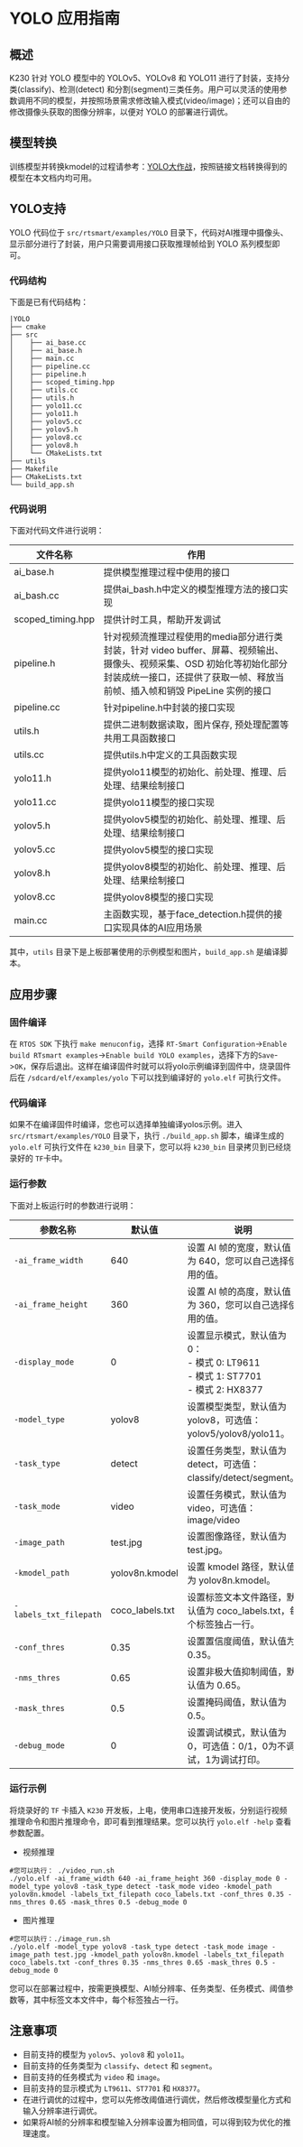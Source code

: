 # YOLO 应用指南

## 概述

K230 针对 YOLO 模型中的 YOLOv5、YOLOv8 和 YOLO11 进行了封装，支持分类(classify)、检测(detect) 和分割(segment)三类任务。用户可以灵活的使用参数调用不同的模型，并按照场景需求修改输入模式(video/image)；还可以自由的修改摄像头获取的图像分辨率，以便对 YOLO 的部署进行调优。

## 模型转换

训练模型并转换kmodel的过程请参考：[YOLO大作战](https://www.kendryte.com/k230_canmv/zh/main/zh/example/ai/YOLO%E5%A4%A7%E4%BD%9C%E6%88%98.html#)，按照链接文档转换得到的模型在本文档内均可用。

## YOLO支持

YOLO 代码位于 `src/rtsmart/examples/YOLO` 目录下，代码对AI推理中摄像头、显示部分进行了封装，用户只需要调用接口获取推理帧给到 YOLO 系列模型即可。

### 代码结构

下面是已有代码结构：

``` shell
|YOLO
├── cmake
├── src
│    ├── ai_base.cc
│    ├── ai_base.h
│    ├── main.cc
│    ├── pipeline.cc
│    ├── pipeline.h
│    ├── scoped_timing.hpp
│    ├── utils.cc
│    ├── utils.h
│    ├── yolo11.cc
│    ├── yolo11.h
│    ├── yolov5.cc
│    ├── yolov5.h
│    ├── yolov8.cc
│    ├── yolov8.h
│    └── CMakeLists.txt
├── utils
├── Makefile
├── CMakeLists.txt
└── build_app.sh
```

### 代码说明

下面对代码文件进行说明：

| 文件名称                    |         作用     |
|--------------------------- | -----------------|
|ai_base.h|提供模型推理过程中使用的接口|
|ai_bash.cc|提供ai_bash.h中定义的模型推理方法的接口实现|
|scoped_timing.hpp|提供计时工具，帮助开发调试|
|pipeline.h|针对视频流推理过程使用的media部分进行类封装，针对 video buffer、屏幕、视频输出、摄像头、视频采集、OSD 初始化等初始化部分封装成统一接口，还提供了获取一帧、释放当前帧、插入帧和销毁 PipeLine 实例的接口|
|pipeline.cc|针对pipeline.h中封装的接口实现 |
|utils.h|提供二进制数据读取，图片保存, 预处理配置等共用工具函数接口|
|utils.cc|提供utils.h中定义的工具函数实现|
|yolo11.h|提供yolo11模型的初始化、前处理、推理、后处理、结果绘制接口|
|yolo11.cc|提供yolo11模型的接口实现|
|yolov5.h|提供yolov5模型的初始化、前处理、推理、后处理、结果绘制接口|
|yolov5.cc|提供yolov5模型的接口实现|
|yolov8.h|提供yolov8模型的初始化、前处理、推理、后处理、结果绘制接口|
|yolov8.cc|提供yolov8模型的接口实现|
|main.cc|主函数实现，基于face_detection.h提供的接口实现具体的AI应用场景|

其中，`utils` 目录下是上板部署使用的示例模型和图片，`build_app.sh` 是编译脚本。

## 应用步骤

### 固件编译

在 `RTOS SDK` 下执行 `make menuconfig`，选择 `RT-Smart Configuration`->`Enable build RTsmart examples`->`Enable build YOLO examples`，选择下方的`Save`->`OK`，保存后退出。这样在编译固件时就可以将yolo示例编译到固件中，烧录固件后在 `/sdcard/elf/examples/yolo` 下可以找到编译好的 `yolo.elf` 可执行文件。

### 代码编译

如果不在编译固件时编译，您也可以选择单独编译yolos示例。进入 `src/rtsmart/examples/YOLO` 目录下，执行 `./build_app.sh` 脚本，编译生成的 `yolo.elf` 可执行文件在 `k230_bin` 目录下，您可以将 `k230_bin` 目录拷贝到已经烧录好的 `TF`卡中。

### 运行参数

下面对上板运行时的参数进行说明：

| 参数名称               | 默认值          | 说明                                                                 |
|------------------------|----------------|----------------------------------------------------------------------|
| `-ai_frame_width`      | 640            | 设置 AI 帧的宽度，默认值为 640，您可以自己选择使用的值。                                      |
| `-ai_frame_height`     | 360            | 设置 AI 帧的高度，默认值为 360，您可以自己选择使用的值。                                      |
| `-display_mode`        | 0              | 设置显示模式，默认值为 0：<br> - 模式 0: LT9611 <br> - 模式 1: ST7701 <br> - 模式 2: HX8377 |
| `-model_type`          | yolov8         | 设置模型类型，默认值为 yolov8，可选值：yolov5/yolov8/yolo11。          |
| `-task_type`           | detect         | 设置任务类型，默认值为 detect，可选值：classify/detect/segment。       |
| `-task_mode`           | video          | 设置任务模式，默认值为 video，可选值：image/video |
| `-image_path`          | test.jpg       | 设置图像路径，默认值为 test.jpg。                                      |
| `-kmodel_path`         | yolov8n.kmodel | 设置 kmodel 路径，默认值为 yolov8n.kmodel。                            |
| `-labels_txt_filepath` | coco_labels.txt| 设置标签文本文件路径，默认值为 coco_labels.txt，每个标签独占一行。                        |
| `-conf_thres`          | 0.35           | 设置置信度阈值，默认值为 0.35。                                        |
| `-nms_thres`           | 0.65           | 设置非极大值抑制阈值，默认值为 0.65。                                  |
| `-mask_thres`          | 0.5            | 设置掩码阈值，默认值为 0.5。                                           |
| `-debug_mode`          | 0              | 设置调试模式，默认值为 0，可选值：0/1，0为不调试，1为调试打印。                                |

### 运行示例

将烧录好的 `TF` 卡插入 `K230` 开发板，上电，使用串口连接开发板，分别运行视频推理命令和图片推理命令，即可看到推理结果。您可以执行 `yolo.elf -help` 查看参数配置。

- 视频推理

```shell
#您可以执行： ./video_run.sh
./yolo.elf -ai_frame_width 640 -ai_frame_height 360 -display_mode 0 -model_type yolov8 -task_type detect -task_mode video -kmodel_path yolov8n.kmodel -labels_txt_filepath coco_labels.txt -conf_thres 0.35 -nms_thres 0.65 -mask_thres 0.5 -debug_mode 0
```

- 图片推理

```shell
#您可以执行：./image_run.sh
./yolo.elf -model_type yolov8 -task_type detect -task_mode image -image_path test.jpg -kmodel_path yolov8n.kmodel -labels_txt_filepath coco_labels.txt -conf_thres 0.35 -nms_thres 0.65 -mask_thres 0.5 -debug_mode 0
```

您可以在部署过程中，按需更换模型、AI帧分辨率、任务类型、任务模式、阈值参数等，其中标签文本文件中，每个标签独占一行。

## 注意事项

- 目前支持的模型为 `yolov5`、`yolov8` 和 `yolo11`。
- 目前支持的任务类型为 `classify`、`detect` 和 `segment`。
- 目前支持的任务模式为 `video` 和 `image`。
- 目前支持的显示模式为 `LT9611`、`ST7701` 和 `HX8377`。
- 在进行调优的过程中，您可以先修改阈值进行调优，然后修改模型量化方式和输入分辨率进行调优。
- 如果将AI帧的分辨率和模型输入分辨率设置为相同值，可以得到较为优化的推理速度。
